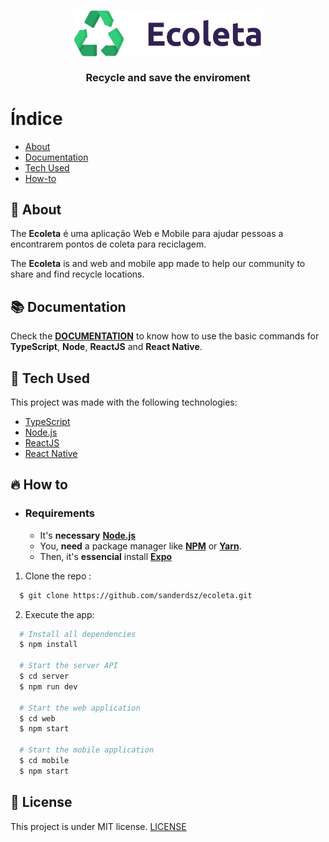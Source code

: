 <h3 align="center">
    <img alt="Logo" title="#logo" width="300px" src=".github/logo.png">
    <br><br>
    <b>Recycle and save the enviroment</b> 
</h3>

# Índice

- [About](#about)
- [Documentation](#documentation)
- [Tech Used](#tech-used)
- [How-to](#how-to)

<a id="about"></a>

## :bookmark: About

The <strong>Ecoleta</strong> é uma aplicação Web e Mobile para ajudar pessoas a encontrarem pontos de coleta para reciclagem.

The <strong>Ecoleta</strong> is and web and mobile app made to help our community to share and find recycle locations.

<a id="documentation"></a>

## :books: Documentation

Check the **[DOCUMENTATION](DOCUMENTATION.md)** to know how to use the basic commands for **TypeScript**, **Node**, **ReactJS** and **React Native**.

<a id="tech-used"></a>

## :rocket: Tech Used

This project was made with the following technologies:

- [TypeScript](https://www.typescriptlang.org/)
- [Node.js](https://nodejs.org/en/)
- [ReactJS](https://reactjs.org/)
- [React Native](https://reactnative.dev/)

<a id="how-to"></a>

## :fire: How to

- ### **Requirements**

  - It's **necessary** **[Node.js](https://nodejs.org/en/)**
  - You, **need** a package manager like **[NPM](https://www.npmjs.com/)** or **[Yarn](https://yarnpkg.com/)**.
  - Then, it's **essencial** install **[Expo](https://expo.io/)**

1. Clone the repo :

```sh
  $ git clone https://github.com/sanderdsz/ecoleta.git
```

2. Execute the app:

```sh
  # Install all dependencies
  $ npm install

  # Start the server API
  $ cd server
  $ npm run dev

  # Start the web application
  $ cd web
  $ npm start

  # Start the mobile application
  $ cd mobile
  $ npm start
```

## :memo: License

This project is under MIT license. [LICENSE](LICENSE.md)
